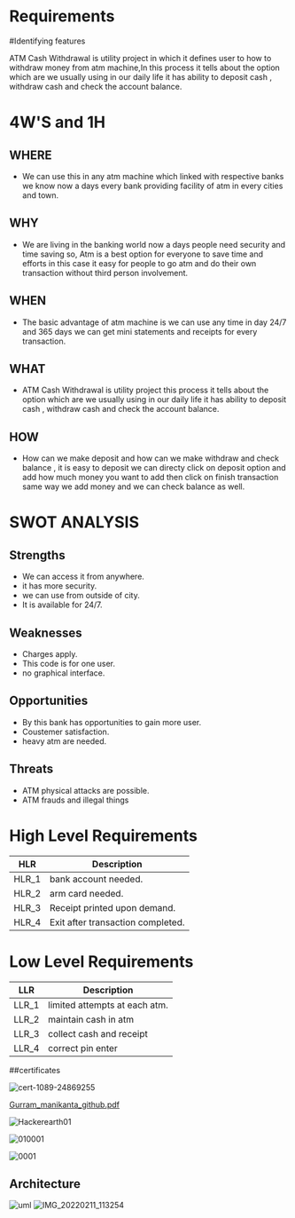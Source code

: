 # Requirements 

#Identifying features
 
 ATM Cash Withdrawal is utility project in which it defines user to how to withdraw money from atm machine,In this process it tells about the option which are we usually using in our daily life it has ability to deposit cash , withdraw cash and check the account balance.

  # 4W'S and 1H
   
   ## WHERE

   * We can use this in any atm machine which linked with respective banks we know now a days every bank providing facility of   atm in every cities and town. 

   ## WHY

   * We are living in the banking world now a days people need security and time saving so, Atm is a best option for everyone to save time and efforts in this case it easy for people to go atm and do their own transaction without third person involvement.

   ## WHEN

   * The basic advantage of atm machine is we can use any time in day 24/7 and 365 days we can get mini statements and receipts for every transaction.

   ## WHAT

   *  ATM Cash Withdrawal is utility project this process it tells about the option which are we usually using in our daily life it has ability to deposit cash , withdraw cash and check the account balance.

   ## HOW

   * How can we make deposit and how can we make withdraw and check balance , it is easy  to deposit we can directy click on deposit option and add how much money you want to add then click on finish transaction same way we add money and we can check balance as well.


# SWOT ANALYSIS
 
 ## Strengths
  
 * We can access it from anywhere.
 * it has more security.
 * we can use from outside of city.
 * It is available for 24/7.
  
 ## Weaknesses
   
 * Charges apply.
 * This code is for one  user.
 * no graphical interface.
   
 ## Opportunities
  
 * By this bank has opportunities to gain more user.
 * Coustemer satisfaction.
 * heavy atm are needed.

 ## Threats
  
 * ATM physical attacks are possible.
 * ATM frauds and illegal things
  
# High Level Requirements
|HLR|     Description  |
|------|  --------------|
|HLR_1|   bank account needed.
|HLR_2|   arm card needed.
|HLR_3|   Receipt printed upon demand.
|HLR_4|   Exit after transaction completed.
            
# Low Level Requirements
|LLR|     Description |
|------|  ------------|
|LLR_1|   limited attempts at each atm.
|LLR_2|   maintain cash in atm
|LLR_3|   collect cash and receipt
|LLR_4|   correct pin enter




##certificates

![cert-1089-24869255](https://user-images.githubusercontent.com/98829237/153547252-5df67100-b9c2-48e1-8127-f25821a09c0e.jpg)

[Gurram_manikanta_github.pdf](https://github.com/manikantagurram0/M1_ATM_Cash_Withdrawal/files/8046371/Gurram_manikanta_github.pdf)

![Hackerearth01](https://user-images.githubusercontent.com/98829237/153547800-3df6b81d-4ca0-4ba9-b7a7-8be3dbe83bf9.png)

![010001](https://user-images.githubusercontent.com/98829237/153548398-bf7c202d-d053-488d-8793-5d7cd94f3d84.jpg)

![0001](https://user-images.githubusercontent.com/98829237/153548724-4146f634-73b4-4cdb-ba7d-28fc46307aed.jpg)

## Architecture

![uml](https://user-images.githubusercontent.com/98829237/153582104-3dcc26d2-1753-4ab4-8c05-ab7947615e98.png)
![IMG_20220211_113254](https://user-images.githubusercontent.com/98829237/153547365-0a9a7e6c-9bad-4ef5-9ce9-539f6c77afdb.jpg)



